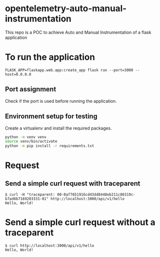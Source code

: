 # opentelemetry-auto-manual-instrumentation
This repo is a POC to achieve Auto and Manual Instrumentation of a flask application

# To run the application
```
FLASK_APP=flaskapp.web.app:create_app flask run --port=3000 --host=0.0.0.0
```

## Port assignment
Check if the port is used before running the application.

## Environment setup for testing

Create a virtualenv and install the required packages.
```bash
python -m venv venv
source venv/bin/activate
python -m pip install -r requirements.txt
```


# Request

## Send a simple curl request with traceparent
```
$ curl -H "traceparent: 00-0af7651916cd43dd8448eb211c80319c-b7ad6b7169203331-01" http://localhost:3000/api/v1/hello
Hello, World!
```

# Send a simple curl request without a traceparent
```
$ curl http://localhost:3000/api/v1/hello
Hello, World!
```
